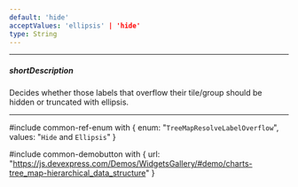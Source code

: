 ```yaml
---
default: 'hide'
acceptValues: 'ellipsis' | 'hide'
type: String
---
```

---
##### shortDescription
Decides whether those labels that overflow their tile/group should be hidden or truncated with ellipsis.

---
#include common-ref-enum with {
    enum: "`TreeMapResolveLabelOverflow`",
    values: "`Hide` and `Ellipsis`"
}

#include common-demobutton with {
    url: "https://js.devexpress.com/Demos/WidgetsGallery/#demo/charts-tree_map-hierarchical_data_structure"
}
